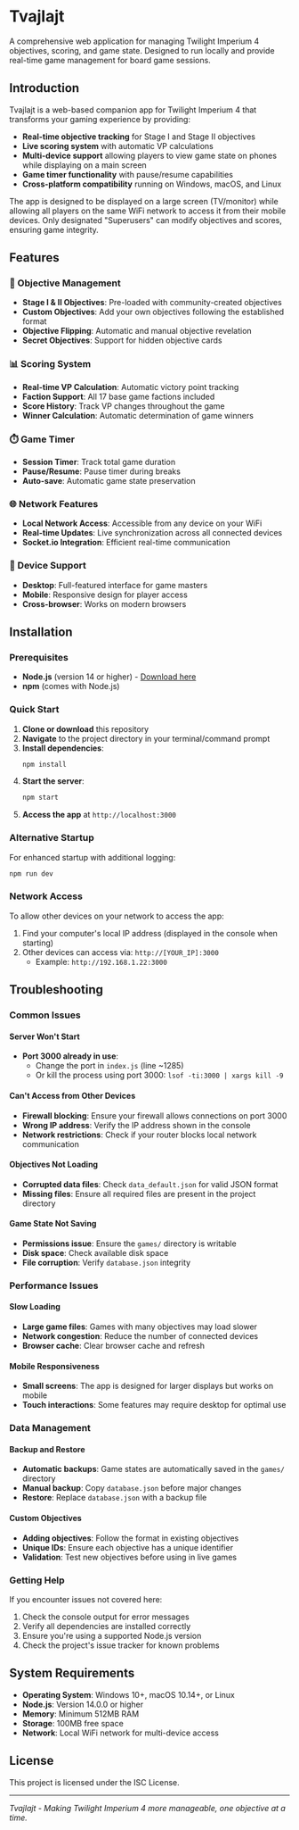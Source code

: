 # Tvajlajt

A comprehensive web application for managing Twilight Imperium 4 objectives, scoring, and game state. Designed to run locally and provide real-time game management for board game sessions.

## Introduction

Tvajlajt is a web-based companion app for Twilight Imperium 4 that transforms your gaming experience by providing:

- **Real-time objective tracking** for Stage I and Stage II objectives
- **Live scoring system** with automatic VP calculations
- **Multi-device support** allowing players to view game state on phones while displaying on a main screen
- **Game timer functionality** with pause/resume capabilities
- **Cross-platform compatibility** running on Windows, macOS, and Linux

The app is designed to be displayed on a large screen (TV/monitor) while allowing all players on the same WiFi network to access it from their mobile devices. Only designated "Superusers" can modify objectives and scores, ensuring game integrity.

## Features

### 🎯 Objective Management
- **Stage I & II Objectives**: Pre-loaded with community-created objectives
- **Custom Objectives**: Add your own objectives following the established format
- **Objective Flipping**: Automatic and manual objective revelation
- **Secret Objectives**: Support for hidden objective cards

### 📊 Scoring System
- **Real-time VP Calculation**: Automatic victory point tracking
- **Faction Support**: All 17 base game factions included
- **Score History**: Track VP changes throughout the game
- **Winner Calculation**: Automatic determination of game winners

### ⏱️ Game Timer
- **Session Timer**: Track total game duration
- **Pause/Resume**: Pause timer during breaks
- **Auto-save**: Automatic game state preservation

### 🌐 Network Features
- **Local Network Access**: Accessible from any device on your WiFi
- **Real-time Updates**: Live synchronization across all connected devices
- **Socket.io Integration**: Efficient real-time communication

### 📱 Device Support
- **Desktop**: Full-featured interface for game masters
- **Mobile**: Responsive design for player access
- **Cross-browser**: Works on modern browsers

## Installation

### Prerequisites
- **Node.js** (version 14 or higher) - [Download here](https://nodejs.org/en/)
- **npm** (comes with Node.js)

### Quick Start
1. **Clone or download** this repository
2. **Navigate** to the project directory in your terminal/command prompt
3. **Install dependencies**:
   ```bash
   npm install
   ```
4. **Start the server**:
   ```bash
   npm start
   ```
5. **Access the app** at `http://localhost:3000`

### Alternative Startup
For enhanced startup with additional logging:
```bash
npm run dev
```

### Network Access
To allow other devices on your network to access the app:
1. Find your computer's local IP address (displayed in the console when starting)
2. Other devices can access via: `http://[YOUR_IP]:3000`
   - Example: `http://192.168.1.22:3000`

## Troubleshooting

### Common Issues

#### Server Won't Start
- **Port 3000 already in use**: 
  - Change the port in `index.js` (line ~1285)
  - Or kill the process using port 3000: `lsof -ti:3000 | xargs kill -9`

#### Can't Access from Other Devices
- **Firewall blocking**: Ensure your firewall allows connections on port 3000
- **Wrong IP address**: Verify the IP address shown in the console
- **Network restrictions**: Check if your router blocks local network communication

#### Objectives Not Loading
- **Corrupted data files**: Check `data_default.json` for valid JSON format
- **Missing files**: Ensure all required files are present in the project directory

#### Game State Not Saving
- **Permissions issue**: Ensure the `games/` directory is writable
- **Disk space**: Check available disk space
- **File corruption**: Verify `database.json` integrity

### Performance Issues

#### Slow Loading
- **Large game files**: Games with many objectives may load slower
- **Network congestion**: Reduce the number of connected devices
- **Browser cache**: Clear browser cache and refresh

#### Mobile Responsiveness
- **Small screens**: The app is designed for larger displays but works on mobile
- **Touch interactions**: Some features may require desktop for optimal use

### Data Management

#### Backup and Restore
- **Automatic backups**: Game states are automatically saved in the `games/` directory
- **Manual backup**: Copy `database.json` before major changes
- **Restore**: Replace `database.json` with a backup file

#### Custom Objectives
- **Adding objectives**: Follow the format in existing objectives
- **Unique IDs**: Ensure each objective has a unique identifier
- **Validation**: Test new objectives before using in live games

### Getting Help

If you encounter issues not covered here:
1. Check the console output for error messages
2. Verify all dependencies are installed correctly
3. Ensure you're using a supported Node.js version
4. Check the project's issue tracker for known problems

## System Requirements

- **Operating System**: Windows 10+, macOS 10.14+, or Linux
- **Node.js**: Version 14.0.0 or higher
- **Memory**: Minimum 512MB RAM
- **Storage**: 100MB free space
- **Network**: Local WiFi network for multi-device access

## License

This project is licensed under the ISC License.

---

*Tvajlajt - Making Twilight Imperium 4 more manageable, one objective at a time.*
